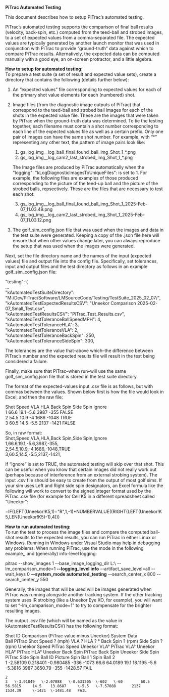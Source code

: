 **PiTrac Automated Testing**

This document describes how to setup PiTrac’s automated testing.

PiTrac’s automated testing supports the comparison of final ball results (velocity, back-spin, etc.) computed from the teed-ball and strobed images, to a set of expected values from a comma-separated file.  The expected values are typically generated by another launch monitor that was used in conjunction with PiTrac to provide “ground-truth” data against which to compare PiTrac results.  Alternatively, the expected data can be computed manually with a good eye, an on-screen protractor, and a little algebra.

**How to setup for automated testing:**  
To prepare a test suite (a set of result and expected value sets), create a directory that contains the following (details further below):

1. An “expected values” file corresponding to expected values for each of the primary shot value elements for each (numbered) shot.  
2. Image files (from the diagnostic image outputs of PiTrac) that correspond to the teed-ball and strobed ball images for each of the shots in the expected value file.  These are the images that were taken by PiTrac when the ground-truth data was determined.  To tie the testing together, each filename must contain a shot number corresponding to each line of the expected values file as well as a certain prefix.  Only one pair of images can have the same shot number.  For example, with “\*” representing any other text, the pattern of image pairs look like:

   1. gs\_log\_img\_\_log\_ball\_final\_found\_ball\_img\_Shot\_1\_\*.png  
   2. gs\_log\_img\_\_log\_cam2\_last\_strobed\_img\_Shot\_1\_\*.png

   The Image files are produced by PiTrac automatically when the "logging": "kLogDiagnosticImagesToUniqueFiles": is set to 1\.  For example, the following files are examples of those produced corresponding to the picture of the teed-up ball and the picture of the strobed balls, repsectively.  These are the files that are necessary to test each shot:

   3. gs\_log\_img\_\_log\_ball\_final\_found\_ball\_img\_Shot\_1\_2025-Feb-07\_11.03.49.png  
   4. gs\_log\_img\_\_log\_cam2\_last\_strobed\_img\_Shot\_1\_2025-Feb-07\_11.03.12.png

3. The golf\_sim\_config.json file that was used when the images and data in the test suite were generated.  Keeping a copy of the .json file here will ensure that when other values change later, you can always reproduce the setup that was used when the images were generated.

Next, set the file directory name and the names of the input (expected values) file and output file into the config file.  Specifically, set tolerances, input and output files and the test directory as follows in an example golf\_sim\_config.json file:

"testing": {  
…  
	"kAutomatedTestSuiteDirectory": "M:/Dev/PiTrac/Software/LMSourceCode/Testing/TestSuite\_2025\_02\_07/",  
	"kAutomatedTestExpectedResultsCSV": "Uneekor Comparison 2025-02-07\_Small\_Test.csv",  
	"kAutomatedTestResultsCSV": "PiTrac\_Test\_Results.csv",  
	"kAutomatedTestToleranceBallSpeedMPH": 4,  
	"kAutomatedTestToleranceHLA": 3,  
	"kAutomatedTestToleranceVLA": 2,  
	"kAutomatedTestToleranceBackSpin": 250,  
	"kAutomatedTestToleranceSideSpin": 300,

The tolerances are the value that–above which–the difference between PiTrac’s number and the expected results file will result in the test being considered a failure.

Finally, make sure that PiTrac–when run–will use the same golf\_sim\_config.json file that is stored in the test suite directory.

The format of the expected-values input .csv file is as follows, but with commas between the values.  Shown below first is how the file would look in Excel, and then the raw file:

Shot	Speed	VLA	HLA	Back Spin	Side Spin	Ignore  
1	66.6	19.1	\-5.6	3987		\-355		FALSE  
2	54.5	10.9	\-4	1686		\-1048		TRUE  
3	60.5	14.5	\-5.5	2137		\-1421		FALSE

So, in raw format:  
Shot,Speed,VLA,HLA,Back Spin,Side Spin,Ignore  
1,66.6,19.1,-5.6,3987,-355,  
2,54.5,10.9,-4,1686,-1048,TRUE  
3,60.5,14.5,-5.5,2137,-1421,

If “Ignore” is set to TRUE, the automated testing will skip over that shot.  This can be useful when you know that certain images did not really work out (perhaps because of interference from an external strobing system).  The input .csv file should be easy to create from the output of most golf sims.  If your sim uses Left and Right side spin designators, an Excel formula like the following will work to convert to the signed integer format used by the PiTrac .csv file  (for example for Cell K5 in a different spreadsheet called “Uneekor”:

\=IF(LEFT(Uneekor\!K5,1)="R",1,-1)\*NUMBERVALUE((RIGHT(LEFT(Uneekor\!K5,LEN(Uneekor\!K5)-1),4)))

**How to run automated testing:**  
To run the test to process the image files and compare the computed ball-shot results to the expected results, you can run PiTrac in either Linux or Windows.  Running in Windows under Visual Studio may help in debugging any problems.  When running PiTrac, use the mode in the following example,, and (generally) info-level logging:

pitrac \--show\_images 1  \--base\_image\_logging\_dir L:\\ \--lm\_comparison\_mode=1 **\--logging\_level info**  \--artifact\_save\_level=all \--wait\_keys 0 **\--system\_mode automated\_testing**  \--search\_center\_x 800  \--search\_center\_y 550

Generally, the images that will be used will be images generated when PiTrac was running alongside another tracking system.  If the other tracking system uses IR strobing (like a Uneekor Eye XO, for example), you will want to set “\-lm\_comparison\_mode=1” to try to compensate for the brighter resulting images.

The output .csv file (which will be named as the value in kAutomatedTestResultsCSV) has the following format:

Shot ID		Comparison (PiTrac value minus Uneekor)						System Data																	  
Ball	 PiTrac Shot	 Speed ? (mph)	 VLA ? 	 HLA ? °	 Back Spin ? (rpm)	 Side Spin ? (rpm)	 	 Uneekor Speed	 PiTrac Speed	 	 Uneekor VLA°	 PiTrac VLA°	 	 Uneekor HLA°	 PiTrac HLA°	 	 Uneekor Back Spin	 PiTrac Back Spin	 	 Uneekor Side Spin	 PiTrac Side Spin	 	 Ball ID Picture	 Spin Ball 1	 Spin Ball 2  
	1	\-2.58109	0.218401	\-0.980485	\-336	\-1073	 	66.6	64.0189	 	19.1	18.1195	 	\-5.6	\-5.3816	 	3987	3650.79	 	\-355	\-1428.57	FAIL			  
 	 	 	 															  
	2																								  
	3	\-3.91849	\-2.07088	\-0.631305	\-602	\-60	 	60.5	56.5815	 	14.5	13.8687	 	\-5.5	\-7.57088	 	2137	1534.39	 	\-1421	\-1481.48	FAIL			  
